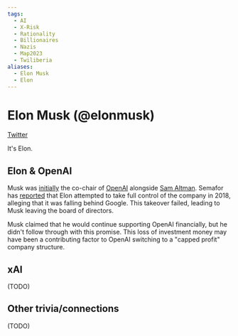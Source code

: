 ```yaml
---
tags:
  - AI
  - X-Risk
  - Rationality
  - Billionaires
  - Nazis
  - Map2023
  - Twiliberia
aliases:
  - Elon Musk
  - Elon
---
```

# Elon Musk (@elonmusk)

[Twitter](https://www.twitter.com/elonmusk)

It's Elon.

## Elon & OpenAI

Musk was [initially](https://openai.com/blog/introducing-openai/) the co-chair of [OpenAI](../Technomundistan-Technophilistan/OpenAI.md) alongside [Sam Altman](../../People/Sam%20Altman.md). Semafor has [reported](https://www.semafor.com/article/03/24/2023/the-secret-history-of-elon-musk-sam-altman-and-openai) that Elon attempted to take full control of the company in 2018, alleging that it was falling behind Google. This takeover failed, leading to Musk leaving the board of directors. 

Musk claimed that he would continue supporting OpenAI financially, but he didn't follow through with this promise. This loss of investment money may have been a contributing factor to OpenAI switching to a "capped profit" company structure.

## xAI

(TODO)


## Other trivia/connections

(TODO)